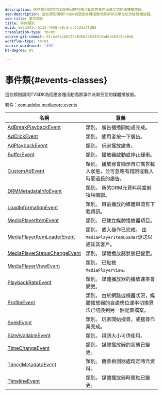 ```yaml
---
description: 這些類別說明TVSDK為回應各種活動而將事件派單至您的媒體播放器。
seo-description: 這些類別說明TVSDK為回應各種活動而將事件派單至您的媒體播放器。
seo-title: 事件類別
title: 事件類別
uuid: 5e63d43c-6112-4958-b8cd-ccf123affd08
translation-type: tm+mt
source-git-commit: 91cea7acb8127e02b82e5242b9ad6ab0d12ce0eb
workflow-type: tm+mt
source-wordcount: '493'
ht-degree: 0%

---
```



# 事件類{#events-classes}

這些類別說明TVSDK為回應各種活動而將事件派單至您的媒體播放器。

套件：[com.adobe.mediacore.events](https://help.adobe.com/en_US/primetime/api/psdk/asdoc-dhls_1.4/com/adobe/mediacore/events/package-detail.html)

| 名稱 | 意義 |
|---|---|
| [AdBreakPlaybackEvent](https://help.adobe.com/en_US/primetime/api/psdk/asdoc-dhls_1.4/com/adobe/mediacore/events/AdBreakPlaybackEvent.html) | 類別。 廣告插播開始或完成。 |
| [AdClickEvent](https://help.adobe.com/en_US/primetime/api/psdk/asdoc-dhls_1.4/com/adobe/mediacore/events/AdClickEvent.html) | 類別。 使用者按一下廣告。 |
| [AdPlaybackEvent](https://help.adobe.com/en_US/primetime/api/psdk/asdoc-dhls_1.4/com/adobe/mediacore/events/AdPlaybackEvent.html) | 類別。 玩家播放廣告。 |
| [BufferEvent](https://help.adobe.com/en_US/primetime/api/psdk/asdoc-dhls_1.4/com/adobe/mediacore/events/BufferEvent.html) | 類別。 播放器啟動或停止緩衝。 |
| [CustomAdEvent](https://help.adobe.com/en_US/primetime/api/psdk/asdoc-dhls_1.4/com/adobe/mediacore/timeline/advertising/CustomAdEvent.html) | 類別。 播放器會顯示自訂廣告載入狀態，並可忽略有錯誤或載入時間過長的廣告。 |
| [DRMMetadataInfoEvent](https://help.adobe.com/en_US/primetime/api/psdk/asdoc-dhls_1.4/com/adobe/mediacore/events/DRMMetadataInfoEvent.html) | 類別。 新的DRM元資料與當前項相關聯。 |
| [LoadInformationEvent](https://help.adobe.com/en_US/primetime/api/psdk/asdoc-dhls_1.4/com/adobe/mediacore/events/LoadInformationEvent.html) | 類別。 目前播放的媒體串流有下載資訊。 |
| [MediaPlayerItemEvent](https://help.adobe.com/en_US/primetime/api/psdk/asdoc-dhls_1.4/com/adobe/mediacore/events/MediaPlayerItemEvent.html) | 類別。 已建立媒體播放器項目。 |
| [MediaPlayerItemLoaderEvent](https://help.adobe.com/en_US/primetime/api/psdk/asdoc-dhls_1.4/com/adobe/mediacore/events/MediaPlayerItemLoaderEvent.html) | 類別。 載入操作已完成。 由`MediaPlayerItemLoader`派送以通知其客戶。 |
| [MediaPlayerStatusChangeEvent](https://help.adobe.com/en_US/primetime/api/psdk/asdoc-dhls_1.4/com/adobe/mediacore/events/MediaPlayerStatusChangeEvent.html) | 類別。 媒體播放器狀態已變更。 |
| [MediaPlayerViewEvent](https://help.adobe.com/en_US/primetime/api/psdk/asdoc-dhls_1.4/com/adobe/mediacore/events/MediaPlayerViewEvent.html) | 類別。 已點按`MediaPlayerView`。 |
| [PlaybackRateEvent](https://help.adobe.com/en_US/primetime/api/psdk/asdoc-dhls_1.4/com/adobe/mediacore/events/PlaybackRateEvent.html) | 類別。 媒體播放器的播放速率會變更。 |
| [ProfileEvent](https://help.adobe.com/en_US/primetime/api/psdk/asdoc-dhls_1.4/com/adobe/mediacore/events/ProfileEvent.html) | 類別。 由於網路或機器狀況，媒體播放器的自適應位速率切換算法已切換到另一個配置檔案。 |
| [SeekEvent](https://help.adobe.com/en_US/primetime/api/psdk/asdoc-dhls_1.4/com/adobe/mediacore/events/SeekEvent.html) | 類別。 玩家開始搜尋，或搜尋作業完成。 |
| [SizeAvailableEvent](https://help.adobe.com/en_US/primetime/api/psdk/asdoc-dhls_1.4/com/adobe/mediacore/events/SizeAvailableEvent.html) | 類別。 視訊大小可供使用。 |
| [TimeChangeEvent](https://help.adobe.com/en_US/primetime/api/psdk/asdoc-dhls_1.4/com/adobe/mediacore/events/TimeChangeEvent.html) | 類別。 媒體播放器的狀態已變更。 |
| [TimedMetadataEvent](https://help.adobe.com/en_US/primetime/api/psdk/asdoc-dhls_1.4/com/adobe/mediacore/events/TimedMetadataEvent.html) | 類別。 機會檢測器處理定時元資料。 |
| [TimelineEvent](https://help.adobe.com/en_US/primetime/api/psdk/asdoc-dhls_1.4/com/adobe/mediacore/events/TimelineEvent.html) | 類別。 媒體播放器時間軸已變更。 |